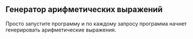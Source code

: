 ## Генератор арифметических выражений

Просто запустите программу и по каждому запросу программа начнет генерировать арифметические выражения.
